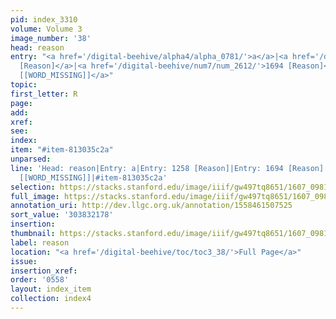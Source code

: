 ```yaml
---
pid: index_3310
volume: Volume 3
image_number: '38'
head: reason
entry: "<a href='/digital-beehive/alpha4/alpha_0781/'>a</a>|<a href='/digital-beehive/num6/num_1746/'>1258
  [Reason]</a>|<a href='/digital-beehive/num7/num_2612/'>1694 [Reason]</a>|<a href='/digital-beehive/num10/num_3451/'>4466
  [[WORD_MISSING]]</a>"
topic:
first_letter: R
page:
add:
xref:
see:
index:
item: "#item-813035c2a"
unparsed:
line: 'Head: reason|Entry: a|Entry: 1258 [Reason]|Entry: 1694 [Reason]|Entry: 4466
  [[WORD_MISSING]]|#item-813035c2a'
selection: https://stacks.stanford.edu/image/iiif/gw497tq8651/1607_0981/1863,2178,679,174/full/0/default.jpg
full_image: https://stacks.stanford.edu/image/iiif/gw497tq8651/1607_0981/full/full/0/default.jpg
annotation_uri: http://dev.llgc.org.uk/annotation/1558461507525
sort_value: '303832178'
insertion:
thumbnail: https://stacks.stanford.edu/image/iiif/gw497tq8651/1607_0981/1863,2178,679,174/150,/0/default.jpg
label: reason
location: "<a href='/digital-beehive/toc/toc3_38/'>Full Page</a>"
issue:
insertion_xref:
order: '0558'
layout: index_item
collection: index4
---
```

